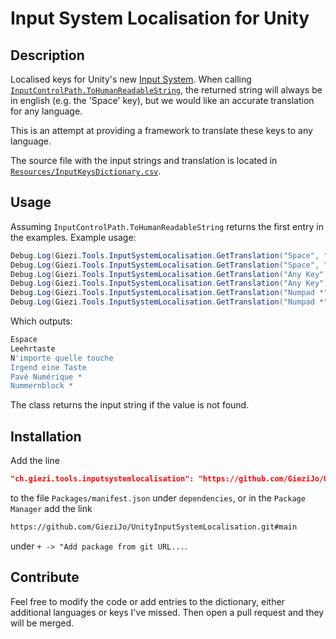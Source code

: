 # Input System Localisation for Unity
## Description

Localised keys for Unity's new [Input System](https://docs.unity3d.com/Packages/com.unity.inputsystem@1.0/api/UnityEngine.InputSystem.html).
When calling [`InputControlPath.ToHumanReadableString`](https://docs.unity3d.com/Packages/com.unity.inputsystem@1.0/api/UnityEngine.InputSystem.InputControlPath.html#UnityEngine_InputSystem_InputControlPath_ToHumanReadableString_System_String_UnityEngine_InputSystem_InputControlPath_HumanReadableStringOptions_UnityEngine_InputSystem_InputControl_), the returned string will always be in english (e.g. the 'Space' key), but we would like an accurate translation for any language.

This is an attempt at providing a framework to translate these keys to any language.

The source file with the input strings and translation is located in [`Resources/InputKeysDictionary.csv`](Resources/InputKeysDictionary.csv).

## Usage
Assuming `InputControlPath.ToHumanReadableString` returns the first entry in the examples.
Example usage:
```csharp
Debug.Log(Giezi.Tools.InputSystemLocalisation.GetTranslation("Space", "Fr"));
Debug.Log(Giezi.Tools.InputSystemLocalisation.GetTranslation("Space", "De"));
Debug.Log(Giezi.Tools.InputSystemLocalisation.GetTranslation("Any Key", "Fr"));
Debug.Log(Giezi.Tools.InputSystemLocalisation.GetTranslation("Any Key", "De"));
Debug.Log(Giezi.Tools.InputSystemLocalisation.GetTranslation("Numpad *", "Fr"));
Debug.Log(Giezi.Tools.InputSystemLocalisation.GetTranslation("Numpad *", "De"));
```
Which outputs:
```bash
Espace
Leehrtaste
N'importe quelle touche
Irgend eine Taste
Pavé Numérique *
Nummernblock *
```

The class returns the input string if the value is not found.

## Installation
Add the line
```json
"ch.giezi.tools.inputsystemlocalisation": "https://github.com/GieziJo/UnityInputSystemLocalisation.git#main"
```
to the file `Packages/manifest.json` under `dependencies`, or in the `Package Manager` add the link 
```html
https://github.com/GieziJo/UnityInputSystemLocalisation.git#main
```
under `+ -> "Add package from git URL...`.

## Contribute
Feel free to modify the code or add entries to the dictionary, either additional languages or keys I've missed.
Then open a pull request and they will be merged.
